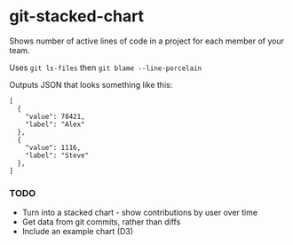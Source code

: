 git-stacked-chart
=================

Shows number of active lines of code in a project for each member of your team.

Uses `git ls-files` then `git blame --line-porcelain`

Outputs JSON that looks something like this:

```
[
  {
    "value": 78421,
    "label": "Alex"
  },
  {
    "value": 1116,
    "label": "Steve"
  },
]
```


### TODO

- Turn into a stacked chart - show contributions by user over time
- Get data from git commits, rather than diffs
- Include an example chart (D3)
